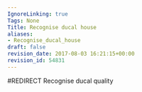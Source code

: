 ```yaml
---
IgnoreLinking: true
Tags: None
Title: Recognise ducal house
aliases:
- Recognise_ducal_house
draft: false
revision_date: 2017-08-03 16:21:15+00:00
revision_id: 54831
---
```


#REDIRECT Recognise ducal quality